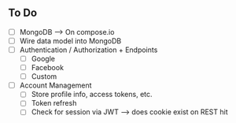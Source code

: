 ## To Do
- [ ] MongoDB --> On compose.io
- [ ] Wire data model into MongoDB
- [ ] Authentication / Authorization + Endpoints
  - [ ] Google
  - [ ] Facebook
  - [ ] Custom
- [ ] Account Management
  - [ ] Store profile info, access tokens, etc.
  - [ ] Token refresh
  - [ ] Check for session via JWT --> does cookie exist on REST hit
